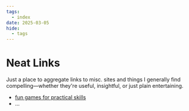 ```yaml
---
tags:
  - index
date: 2025-03-05
hide:
  - tags
---
```

# Neat Links
Just a place to aggregate links to misc. sites and things I generally find compelling—whether they're useful, insightful, or just plain entertaining.

- [fun games for practical skills](fun%20games%20for%20practical%20skills.md)
- ...

